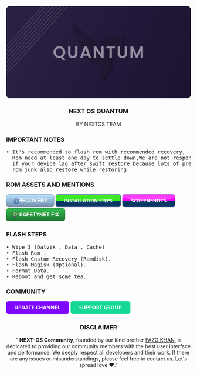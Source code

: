 <div align="center" >
  <img  src="https://raw.githubusercontent.com/Fazokhan/NEXTOS_PROJECT/main/database/assets/post/banner.png"  />
  <h3>NEXT OS QUANTUM</h3>
</div>
<p align="center">BY NEXTOS TEAM</p>

<h3> IMPORTANT NOTES</h3>
<pre>
• It's recommended to flash rom with recommended recovery,
  Rom need at least one day to settle down,We are not responsible
  if your device lag after swift restore because lots of previous
  rom junk also restore while restoring.
</pre>
<h3>ROM ASSETS AND MENTIONS</h3>
<a href="https://t.me/RN11PakCommunity/28682"><img  height="35" src="https://raw.githubusercontent.com/Fazokhan/Project-NextOS-/main/assets/recovery_button.png"  /></a>
<a href="https://github.com/Fazokhan/NEXTOS_PROJECT/edit/quantum/README.md"><img  height="35" src="https://raw.githubusercontent.com/Fazokhan/Project-NextOS-/main/assets/button_installation-steps.png"  /></a>
<a href="https://t.me/SSgroupRN11"><img  height="35" src="https://raw.githubusercontent.com/Fazokhan/Project-NextOS-/main/assets/button_screenshots.png"  /></a>
<a href="https://t.me/CloudfilesSC/210"><img  height="35" src="https://raw.githubusercontent.com/Fazokhan/Project-NextOS-/main/assets/safety_button.png"  /></a>

<h3> FLASH STEPS</h3>
<pre>
• Wipe 3 (Dalvik , Data , Cache)
• Flash Rom .
• Flash Custom Recovery (Ramdisk).
• Flash Magisk (Optional).
• Format Data.
• Reboot and get some tea.
</pre>

<h3>COMMUNITY</h3>

<a href="https://t.me/RedmiN11Pak"><img  height="35" src="https://raw.githubusercontent.com/Fazokhan/Project-NextOS-/main/assets/button_update-channel.png"  /></a>
<a href="https://t.me/RN11PakCommunity"><img  height="35" src="https://raw.githubusercontent.com/Fazokhan/Project-NextOS-/main/assets/button_support-group.png"  /></a>


<h3 align="center" >DISCLAIMER</h3>
<p align="center">" <b>NEXT-OS Community</b>, founded by our kind brother <a href="https://t.me/Fazokhan">FAZO KHAN</a>, is dedicated to providing our community members with the best user interface and performance. We deeply respect all developers and their work. If there are any issues or misunderstandings, please feel free to contact us. Let's spread love ❤️."




</p>



